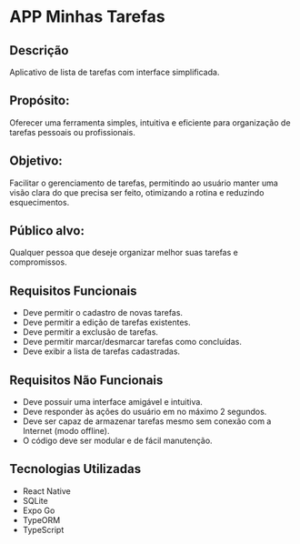 # APP Minhas Tarefas

## Descrição

Aplicativo de lista de tarefas com interface simplificada.

## Propósito:

Oferecer uma ferramenta simples, intuitiva e eficiente para organização de tarefas pessoais ou profissionais.

## Objetivo:

Facilitar o gerenciamento de tarefas, permitindo ao usuário manter uma visão clara do que precisa ser feito, otimizando a rotina e reduzindo esquecimentos.

## Público alvo: 

Qualquer pessoa que deseje organizar melhor suas tarefas e compromissos.


## Requisitos Funcionais 

- Deve permitir o cadastro de novas tarefas.
- Deve permitir a edição de tarefas existentes.
- Deve permitir a exclusão de tarefas.
- Deve permitir marcar/desmarcar tarefas como concluídas.
- Deve exibir a lista de tarefas cadastradas.

## Requisitos Não Funcionais

- Deve possuir uma interface amigável e intuitiva.
- Deve responder às ações do usuário em no máximo 2 segundos.
- Deve ser capaz de armazenar tarefas mesmo sem conexão com a Internet (modo offline).
- O código deve ser modular e de fácil manutenção.

## Tecnologias Utilizadas

- React Native
- SQLite
- Expo Go
- TypeORM
- TypeScript

<!-- ### 📦 Como Executar o Projeto

1. Descreva o passo a passo para executar seu projeto

### 📖 Uso

1. Descreva como usar a aplicação

## Próximos Passos

Descreva o que você pretende fazer como próximos passos na sua aplicação.

## Principais aprendizados

Descreva seus principais aprendizados.


Por Seu Nome -->
 